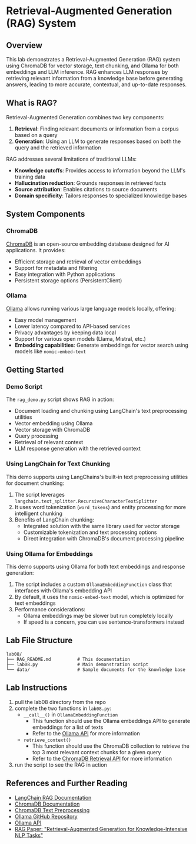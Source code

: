 # Retrieval-Augmented Generation (RAG) System

## Overview
This lab demonstrates a Retrieval-Augmented Generation (RAG) system using ChromaDB for vector storage, text chunking, and Ollama for both embeddings and LLM inference. RAG enhances LLM responses by retrieving relevant information from a knowledge base before generating answers, leading to more accurate, contextual, and up-to-date responses.

## What is RAG?
Retrieval-Augmented Generation combines two key components:
1. **Retrieval**: Finding relevant documents or information from a corpus based on a query
2. **Generation**: Using an LLM to generate responses based on both the query and the retrieved information

RAG addresses several limitations of traditional LLMs:
- **Knowledge cutoffs**: Provides access to information beyond the LLM's training data
- **Hallucination reduction**: Grounds responses in retrieved facts
- **Source attribution**: Enables citations to source documents
- **Domain specificity**: Tailors responses to specialized knowledge bases

## System Components

### ChromaDB
[ChromaDB](https://www.trychroma.com/) is an open-source embedding database designed for AI applications. It provides:
- Efficient storage and retrieval of vector embeddings
- Support for metadata and filtering
- Easy integration with Python applications
- Persistent storage options (PersistentClient)

### Ollama
[Ollama](https://ollama.ai/) allows running various large language models locally, offering:
- Easy model management
- Lower latency compared to API-based services
- Privacy advantages by keeping data local
- Support for various open models (Llama, Mistral, etc.)
- **Embedding capabilities**: Generate embeddings for vector search using models like `nomic-embed-text`

## Getting Started
### Demo Script
The `rag_demo.py` script shows RAG in action:
- Document loading and chunking using LangChain's text preprocessing utilities
- Vector embedding using Ollama
- Vector storage with ChromaDB
- Query processing
- Retrieval of relevant context
- LLM response generation with the retrieved context

### Using LangChain for Text Chunking
This demo supports using LangChains's built-in text preprocessing utilities for document chunking:

1. The script leverages `langchain.text_splitter.RecursiveCharacterTextSplitter`
2. It uses word tokenization (`word_tokens`) and entity processing for more intelligent chunking
3. Benefits of LangChain chunking:
   - Integrated solution with the same library used for vector storage
   - Customizable tokenization and text processing options
   - Direct integration with ChromaDB's document processing pipeline

### Using Ollama for Embeddings
This demo supports using Ollama for both text embeddings and response generation:

1. The script includes a custom `OllamaEmbeddingFunction` class that interfaces with Ollama's embedding API
2. By default, it uses the `nomic-embed-text` model, which is optimized for text embeddings
3. Performance considerations:
   - Ollama embeddings may be slower but run completely locally
   - If speed is a concern, you can use sentence-transformers instead

## Lab File Structure
```
lab08/
├── RAG_README.md          # This documentation
├── lab08.py               # Main demonstration script
└── data/                  # Sample documents for the knowledge base
```

## Lab Instructions
1. pull the lab08 directory from the repo
2. complete the two functions in `lab08.py`:
   - `__call__()` in `OllamaEmbeddingFunction`
      - This function should use the Ollama embeddings API to generate embeddings for a list of texts
      - Refer to the [Ollama API](https://github.com/ollama/ollama-python) for more information
   - `retrieve_context()`
      - This function should use the ChromaDB collection to retrieve the top 3 most relevant context chunks for a given query
      - Refer to the [ChromaDB Retrieval API](https://docs.trychroma.com/reference/retrieval) for more information
3. run the script to see the RAG in action

## References and Further Reading
- [LangChain RAG Documentation](https://python.langchain.com/docs/use_cases/question_answering/)
- [ChromaDB Documentation](https://docs.trychroma.com/)
- [ChromaDB Text Preprocessing](https://docs.trychroma.com/reference/text-preprocessing)
- [Ollama GitHub Repository](https://github.com/ollama/ollama)
- [Ollama API](https://github.com/ollama/ollama-python)
- [RAG Paper: "Retrieval-Augmented Generation for Knowledge-Intensive NLP Tasks"](https://arxiv.org/abs/2005.11401) 